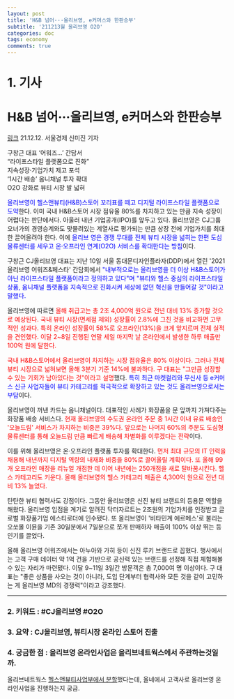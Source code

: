 ```yaml
---
layout: post
title: 'H&B 넘어···올리브영, e커머스와 한판승부'
subtitle: '211213월 올리브영 O2O'
categories: doc
tags: economy
comments: true
---
```


# 1. 기사

H&B 넘어···올리브영, e커머스와 한판승부
==========
[링크](https://www.sedaily.com/NewsView/22V9JE9TF1)
21.12.12. 서울경제 신미진 기자   

구창근 대표 ‘어워즈…’ 간담서   
“라이프스타일 플랫폼으로 진화”   
지속성장·기업가치 제고 포석   
‘1시간 배송’ 옴니채널 투자 확대   
O2O 강화로 뷰티 시장 발 넓혀   

<span style="color:blue">올리브영이 헬스앤뷰티(H&B)스토어 꼬리표를 떼고 디지털 라이프스타일 플랫폼으로 도약</span>한다. 이미 국내 H&B스토어 시장 점유율 80%를 차지하고 있는 만큼 지속 성장이 어렵다는 판단에서다. 아울러 내년 기업공개(IPO)를 앞두고 있다. 올리브영은 CJ그룹 오너가의 경영승계와도 맞물려있는 계열사로 평가되는 만큼 상장 전에 기업가치를 최대한 끌어올려야 한다. 이에 <span style="color:blue">올리브 영은 경쟁 무대를 전체 뷰티 시장을 넓히는 한편 도심 물류센터를 세우고 온·오프라인 연계(O2O) 서비스를 확대한다는 방침</span>이다.   

구창근 CJ올리브영 대표는 지난 10일 서울 동대문디자인플라자(DDP)에서 열린 '2021 올리브영 어워즈&페스타' 간담회에서 <span style="color:blue">"내부적으로는 올리브영을 더 이상 H&B스토어가 아닌 라이프스타일 플랫폼이라고 정의하고 있다"며 "뷰티와 헬스 중심의 라이프스타일 상품, 옴니채널 플랫폼을 지속적으로 진화시켜 세상에 없던 혁신을 만들어갈 것"이라고 말했다.</span>   

올리브영에 따르면 <span style="color:red">올해 취급고는 총 2조 4,000억 원으로 전년 대비 13% 증가할 것으로 예상된다. 국내 뷰티 시장(면세점 제외) 성장률이 2.8%에 그친 것을 비교하면 고무적인 성과다. 특히 온라인 성장률이 58%로 오프라인(13%)을 크게 앞지르며 전체 실적을 견인했다. 이달 2~8일 진행된 연말 세일 마지막 날 온라인에서 발생한 하루 매출만 100억 원에 달한다.</span>   

<span style="color:red">국내 H&B스토어에서 올리브영이 차지하는 시장 점유율은 80% 이상이다. 그러나 전체 뷰티 시장으로 넓혀보면 올해 3분기 기준 14%에 불과하다. 구 대표는 "그만큼 성장할 수 있는 기회가 남아있다는 것"이라고 설명</span>했다. <span style="color:blue">특히 최근 마켓컬리와 무신사 등 e커머스 신규 사업자들이 뷰티 카테고리를 적극적으로 확장하고 있는 것도 올리브영으로서는 부담</span>이다.   

올리브영이 꺼낸 카드는 옴니채널이다. 대표적인 사례가 화장품을 문 앞까지 가져다주는 화장품 배송 서비스다. <span style="color:red">현재 올리브영의 수도권 온라인 주문 중 1시간 이내 유료 배송인 '오늘드림' 서비스가 차지하는 비중은 39%다. 앞으로는 나머지 60%의 주문도 도심형 물류센터를 통해 오늘드림 만큼 빠르게 배송해 차별화를 이루겠다는 전략</span>이다.   

이를 위해 올리브영은 온·오프라인 플랫폼 투자를 확대한다. <span style="color:red">먼저 최대 규모의 IT 인력을 채용해 내년까지 디지털 역량의 내재화 비중을 80%로 끌어올릴 계획이다. 또 올해 99개 오프라인 매장을 리뉴얼 개점한 데 이어 내년에는 250개점을 새로 탈바꿈시킨다. 헬스 카테고리도 키운다. 올해 올리브영의 헬스 카테고리 매출은 4,300억 원으로 전년 대비 13% 늘었다.</span>   

탄탄한 뷰티 협력사도 강점이다. 그동안 올리브영은 신진 뷰티 브랜드의 등용문 역할을 해왔다. 올리브영 입점을 계기로 알려진 닥터자르트는 2조원의 기업가치를 인정받고 글로벌 화장품기업 에스티로더에 인수됐다. 또 올리브영이 '비타민계 에르메스'로 불리는 오쏘몰 이뮨을 기존 30일분에서 7일분으로 쪼개 판매하자 매출이 100% 이상 뛰는 등 인기를 끌었다.   

올해 올리브영 어워즈에서는 아누아와 가히 등이 신진 루키 브랜드로 꼽혔다. 행사에서는 고객 구매 데이터 약 1억 건을 기반으로 공신력 있는 브랜드를 선정해 직접 체험해볼 수 있는 자리가 마련됐다. 이달 9~11일 3일간 방문객은 총 7,000여 명 이상이다. 구 대표는 "좋은 상품을 사오는 것이 아니라, 도입 단계부터 협력사와 모든 것을 같이 고민하는 게 올리브영 MD의 경쟁력"이라고 강조했다.   

* * *

### 2. 키워드 : \#CJ올리브영 \#O2O
### 3. 요약 : CJ올리브영, 뷰티시장 온라인 스토어 진출
### 4. 궁금한 점 : 올리브영 온라인사업은 올리브네트웍스에서 주관하는것일까.
올리브네트웍스 [헬스앤뷰티사업부에서 분할](https://www.mk.co.kr/news/stock/view/2021/09/924153/)했다는데, 올네에서 고객사로 올리브영 온라인사업을 진행하는지 궁금.
